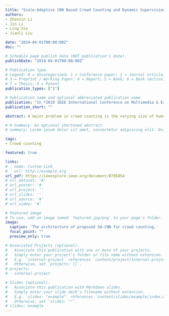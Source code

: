 ```yaml
---
title: "Scale-Adaptive CNN Based Crowd Counting and Dynamic Supervision"
authors:
- Zhenxin Li
- Jin Li
- Ling Xie
- Jianli Liu

date: "2019-04-01T00:00:00Z"
doi: ""

# Schedule page publish date (NOT publication's date).
publishDate: "2019-04-01T00:00:00Z"

# Publication type.
# Legend: 0 = Uncategorized; 1 = Conference paper; 2 = Journal article;
# 3 = Preprint / Working Paper; 4 = Report; 5 = Book; 6 = Book section;
# 7 = Thesis; 8 = Patent
publication_types: ["1"]

# Publication name and optional abbreviated publication name.
publication: "In *2019 IEEE International Conference on Multimedia & Expo Workshops (ICMEW) 2019*"
publication_short: ""

abstract: A major problem in crowd counting is the varying size of human heads in an image due to the changeable camera viewpoint, perspective and imaging resolution. To resolve this problem, we propose scale-adaptive CNN-based framework (SA-CNN) which implicitly outputs features at multiple scales and adaptively estimates density maps from the fusion of these features. To overcome the fact that head size is not annotated in all the public crowd datasets, we design a dynamic supervision strategy to reach the goal. Experiment results show that our method achieve state-of-the-art performance while demonstrating significant robustness to hyper-parameters even the choice of backbone.

# # Summary. An optional shortened abstract.
# summary: Lorem ipsum dolor sit amet, consectetur adipiscing elit. Duis posuere tellus ac convallis placerat. Proin tincidunt magna sed ex sollicitudin condimentum.

tags:
- Crowd counting

featured: true

links:
# - name: Custom Link
#   url: http://example.org
url_pdf: https://ieeexplore.ieee.org/document/8795054
# url_dataset: '#'
# url_poster: '#'
# url_project: ''
# url_slides: ''
# url_source: '#'
# url_video: '#'

# Featured image
# To use, add an image named `featured.jpg/png` to your page's folder. 
image:
  caption: 'The architecture of proposed SA-CNN for crowd counting.'
  focal_point: ""
  preview_only: true

# Associated Projects (optional).
#   Associate this publication with one or more of your projects.
#   Simply enter your project's folder or file name without extension.
#   E.g. `internal-project` references `content/project/internal-project/index.md`.
#   Otherwise, set `projects: []`.
# projects:
# - internal-project

# Slides (optional).
#   Associate this publication with Markdown slides.
#   Simply enter your slide deck's filename without extension.
#   E.g. `slides: "example"` references `content/slides/example/index.md`.
#   Otherwise, set `slides: ""`.
# slides: example
---
```


<!-- {{% alert note %}}
Click the *Slides* button above to demo Academic's Markdown slides feature.
{{% /alert %}}

Supplementary notes can be added here, including [code and math](https://sourcethemes.com/academic/docs/writing-markdown-latex/). -->
